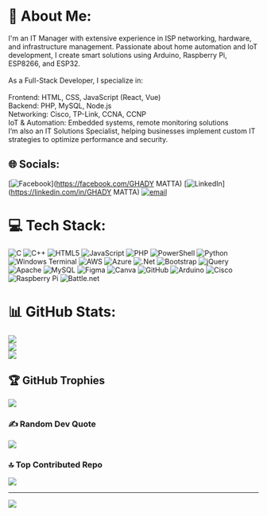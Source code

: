 # 💫 About Me:
I'm an IT Manager with extensive experience in ISP networking, hardware, and infrastructure management. Passionate about home automation and IoT development, I create smart solutions using Arduino, Raspberry Pi, ESP8266, and ESP32.<br><br>As a Full-Stack Developer, I specialize in:<br><br>Frontend: HTML, CSS, JavaScript (React, Vue)<br>Backend: PHP, MySQL, Node.js<br>Networking: Cisco, TP-Link, CCNA, CCNP<br>IoT & Automation: Embedded systems, remote monitoring solutions<br>I’m also an IT Solutions Specialist, helping businesses implement custom IT strategies to optimize performance and security.


## 🌐 Socials:
[![Facebook](https://img.shields.io/badge/Facebook-%231877F2.svg?logo=Facebook&logoColor=white)](https://facebook.com/GHADY MATTA) [![LinkedIn](https://img.shields.io/badge/LinkedIn-%230077B5.svg?logo=linkedin&logoColor=white)](https://linkedin.com/in/GHADY MATTA) [![email](https://img.shields.io/badge/Email-D14836?logo=gmail&logoColor=white)](mailto:ghady5255@gmail.com) 

# 💻 Tech Stack:
![C](https://img.shields.io/badge/c-%2300599C.svg?style=for-the-badge&logo=c&logoColor=white) ![C++](https://img.shields.io/badge/c++-%2300599C.svg?style=for-the-badge&logo=c%2B%2B&logoColor=white) ![HTML5](https://img.shields.io/badge/html5-%23E34F26.svg?style=for-the-badge&logo=html5&logoColor=white) ![JavaScript](https://img.shields.io/badge/javascript-%23323330.svg?style=for-the-badge&logo=javascript&logoColor=%23F7DF1E) ![PHP](https://img.shields.io/badge/php-%23777BB4.svg?style=for-the-badge&logo=php&logoColor=white) ![PowerShell](https://img.shields.io/badge/PowerShell-%235391FE.svg?style=for-the-badge&logo=powershell&logoColor=white) ![Python](https://img.shields.io/badge/python-3670A0?style=for-the-badge&logo=python&logoColor=ffdd54) ![Windows Terminal](https://img.shields.io/badge/Windows%20Terminal-%234D4D4D.svg?style=for-the-badge&logo=windows-terminal&logoColor=white) ![AWS](https://img.shields.io/badge/AWS-%23FF9900.svg?style=for-the-badge&logo=amazon-aws&logoColor=white) ![Azure](https://img.shields.io/badge/azure-%230072C6.svg?style=for-the-badge&logo=microsoftazure&logoColor=white) ![.Net](https://img.shields.io/badge/.NET-5C2D91?style=for-the-badge&logo=.net&logoColor=white) ![Bootstrap](https://img.shields.io/badge/bootstrap-%238511FA.svg?style=for-the-badge&logo=bootstrap&logoColor=white) ![jQuery](https://img.shields.io/badge/jquery-%230769AD.svg?style=for-the-badge&logo=jquery&logoColor=white) ![Apache](https://img.shields.io/badge/apache-%23D42029.svg?style=for-the-badge&logo=apache&logoColor=white) ![MySQL](https://img.shields.io/badge/mysql-4479A1.svg?style=for-the-badge&logo=mysql&logoColor=white) ![Figma](https://img.shields.io/badge/figma-%23F24E1E.svg?style=for-the-badge&logo=figma&logoColor=white) ![Canva](https://img.shields.io/badge/Canva-%2300C4CC.svg?style=for-the-badge&logo=Canva&logoColor=white) ![GitHub](https://img.shields.io/badge/github-%23121011.svg?style=for-the-badge&logo=github&logoColor=white) ![Arduino](https://img.shields.io/badge/-Arduino-00979D?style=for-the-badge&logo=Arduino&logoColor=white) ![Cisco](https://img.shields.io/badge/cisco-%23049fd9.svg?style=for-the-badge&logo=cisco&logoColor=black) ![Raspberry Pi](https://img.shields.io/badge/-Raspberry_Pi-C51A4A?style=for-the-badge&logo=Raspberry-Pi) ![Battle.net](https://img.shields.io/badge/battle.net-%2300AEFF.svg?style=for-the-badge&logo=battle.net&logoColor=white)
# 📊 GitHub Stats:
![](https://github-readme-stats.vercel.app/api?username=GHADY-MATTA&theme=dark&hide_border=false&include_all_commits=true&count_private=true)<br/>
![](https://github-readme-streak-stats.herokuapp.com/?user=GHADY-MATTA&theme=dark&hide_border=false)<br/>
![](https://github-readme-stats.vercel.app/api/top-langs/?username=GHADY-MATTA&theme=dark&hide_border=false&include_all_commits=true&count_private=true&layout=compact)

## 🏆 GitHub Trophies
![](https://github-profile-trophy.vercel.app/?username=GHADY-MATTA&theme=radical&no-frame=false&no-bg=true&margin-w=4)

### ✍️ Random Dev Quote
![](https://quotes-github-readme.vercel.app/api?type=horizontal&theme=radical)

### 🔝 Top Contributed Repo
![](https://github-contributor-stats.vercel.app/api?username=GHADY-MATTA&limit=5&theme=dark&combine_all_yearly_contributions=true)

---
[![](https://visitcount.itsvg.in/api?id=GHADY-MATTA&icon=0&color=0)](https://visitcount.itsvg.in)

<!-- Proudly created with GPRM ( https://gprm.itsvg.in ) -->
